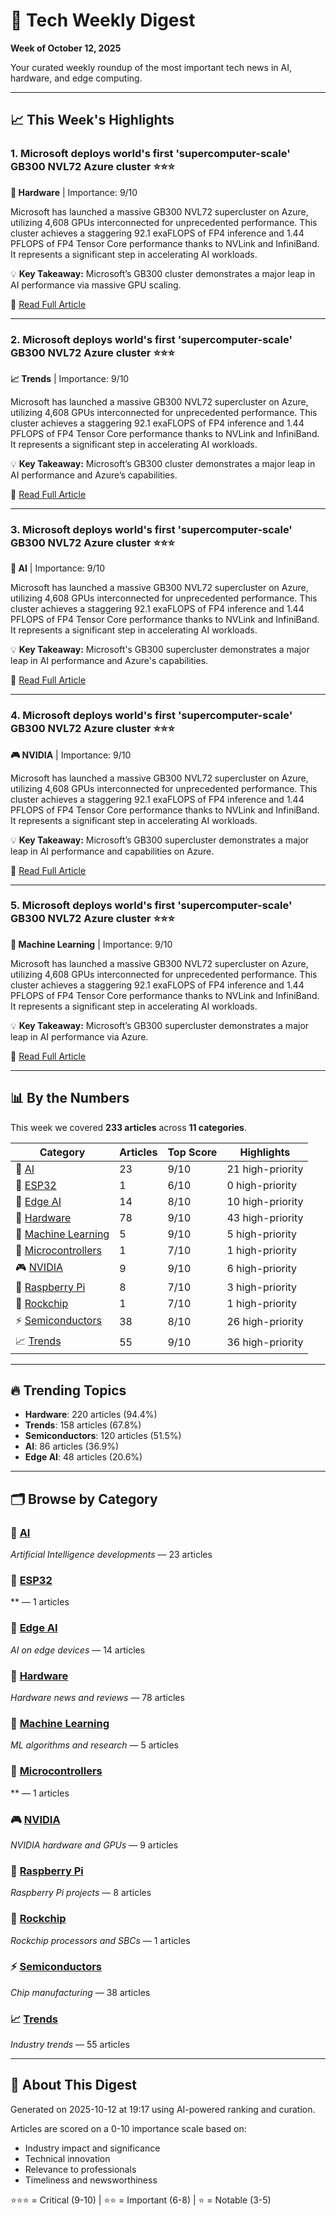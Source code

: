 # 🚀 Tech Weekly Digest
**Week of October 12, 2025**

Your curated weekly roundup of the most important tech news in AI, hardware, and edge computing.

---

## 📈 This Week's Highlights

### 1. Microsoft deploys world's first 'supercomputer-scale' GB300 NVL72 Azure cluster ⭐⭐⭐

**🔧 Hardware** | Importance: 9/10

Microsoft has launched a massive GB300 NVL72 supercluster on Azure, utilizing 4,608 GPUs interconnected for unprecedented performance. This cluster achieves a staggering 92.1 exaFLOPS of FP4 inference and 1.44 PFLOPS of FP4 Tensor Core performance thanks to NVLink and InfiniBand.  It represents a significant step in accelerating AI workloads.

💡 **Key Takeaway:** Microsoft’s GB300 cluster demonstrates a major leap in AI performance via massive GPU scaling.

🔗 [Read Full Article](https://www.tomshardware.com/tech-industry/artificial-intelligence/microsoft-deploys-worlds-first-supercomputer-scale-gb300-nvl72-azure-cluster-4-608-gb300-gpus-linked-together-to-form-a-single-unified-accelerator-capable-of-1-44-pflops-of-inference)

---

### 2. Microsoft deploys world's first 'supercomputer-scale' GB300 NVL72 Azure cluster ⭐⭐⭐

**📈 Trends** | Importance: 9/10

Microsoft has launched a massive GB300 NVL72 supercluster on Azure, utilizing 4,608 GPUs interconnected for unprecedented performance. This cluster achieves a staggering 92.1 exaFLOPS of FP4 inference and 1.44 PFLOPS of FP4 Tensor Core performance thanks to NVLink and InfiniBand.  It represents a significant step in accelerating AI workloads.

💡 **Key Takeaway:** Microsoft’s GB300 cluster demonstrates a major leap in AI performance and Azure’s capabilities.

🔗 [Read Full Article](https://www.tomshardware.com/tech-industry/artificial-intelligence/microsoft-deploys-worlds-first-supercomputer-scale-gb300-nvl72-azure-cluster-4-608-gb300-gpus-linked-together-to-form-a-single-unified-accelerator-capable-of-1-44-pflops-of-inference)

---

### 3. Microsoft deploys world's first 'supercomputer-scale' GB300 NVL72 Azure cluster ⭐⭐⭐

**🤖 AI** | Importance: 9/10

Microsoft has launched a massive GB300 NVL72 supercluster on Azure, utilizing 4,608 GPUs interconnected for unprecedented performance. This cluster achieves a staggering 92.1 exaFLOPS of FP4 inference and 1.44 PFLOPS of FP4 Tensor Core performance thanks to NVLink and InfiniBand.  It represents a significant step in accelerating AI workloads.

💡 **Key Takeaway:** Microsoft's GB300 supercluster demonstrates a major leap in AI performance and Azure's capabilities.

🔗 [Read Full Article](https://www.tomshardware.com/tech-industry/artificial-intelligence/microsoft-deploys-worlds-first-supercomputer-scale-gb300-nvl72-azure-cluster-4-608-gb300-gpus-linked-together-to-form-a-single-unified-accelerator-capable-of-1-44-pflops-of-inference)

---

### 4. Microsoft deploys world's first 'supercomputer-scale' GB300 NVL72 Azure cluster ⭐⭐⭐

**🎮 NVIDIA** | Importance: 9/10

Microsoft has launched a massive GB300 NVL72 supercluster on Azure, utilizing 4,608 GPUs interconnected for unprecedented performance. This cluster achieves a staggering 92.1 exaFLOPS of FP4 inference and 1.44 PFLOPS of FP4 Tensor Core performance thanks to NVLink and InfiniBand.  It represents a significant step in accelerating AI workloads.

💡 **Key Takeaway:** Microsoft’s GB300 supercluster demonstrates a major leap in AI performance and capabilities on Azure.

🔗 [Read Full Article](https://www.tomshardware.com/tech-industry/artificial-intelligence/microsoft-deploys-worlds-first-supercomputer-scale-gb300-nvl72-azure-cluster-4-608-gb300-gpus-linked-together-to-form-a-single-unified-accelerator-capable-of-1-44-pflops-of-inference)

---

### 5. Microsoft deploys world's first 'supercomputer-scale' GB300 NVL72 Azure cluster ⭐⭐⭐

**🧠 Machine Learning** | Importance: 9/10

Microsoft has launched a massive GB300 NVL72 supercluster on Azure, utilizing 4,608 GPUs interconnected for unprecedented performance. This cluster achieves a staggering 92.1 exaFLOPS of FP4 inference and 1.44 PFLOPS of FP4 Tensor Core performance thanks to NVLink and InfiniBand.  It represents a significant step in accelerating AI workloads.

💡 **Key Takeaway:** Microsoft’s GB300 supercluster demonstrates a major leap in AI performance via Azure.

🔗 [Read Full Article](https://www.tomshardware.com/tech-industry/artificial-intelligence/microsoft-deploys-worlds-first-supercomputer-scale-gb300-nvl72-azure-cluster-4-608-gb300-gpus-linked-together-to-form-a-single-unified-accelerator-capable-of-1-44-pflops-of-inference)

---

## 📊 By the Numbers

This week we covered **233 articles** across **11 categories**.

| Category | Articles | Top Score | Highlights |
|----------|----------|-----------|------------|
| 🤖 [AI](ai.md) | 23 | 9/10 | 21 high-priority |
| 📰 [ESP32](esp32.md) | 1 | 6/10 | 0 high-priority |
| 📡 [Edge AI](edge_ai.md) | 14 | 8/10 | 10 high-priority |
| 🔧 [Hardware](hardware.md) | 78 | 9/10 | 43 high-priority |
| 🧠 [Machine Learning](machine_learning.md) | 5 | 9/10 | 5 high-priority |
| 📰 [Microcontrollers](microcontrollers.md) | 1 | 7/10 | 1 high-priority |
| 🎮 [NVIDIA](nvidia.md) | 9 | 9/10 | 6 high-priority |
| 🍓 [Raspberry Pi](raspberry_pi.md) | 8 | 7/10 | 3 high-priority |
| 💎 [Rockchip](rockchip.md) | 1 | 7/10 | 1 high-priority |
| ⚡ [Semiconductors](semiconductors.md) | 38 | 8/10 | 26 high-priority |
| 📈 [Trends](trends.md) | 55 | 9/10 | 36 high-priority |

---

## 🔥 Trending Topics

- **Hardware**: 220 articles (94.4%)
- **Trends**: 158 articles (67.8%)
- **Semiconductors**: 120 articles (51.5%)
- **AI**: 86 articles (36.9%)
- **Edge AI**: 48 articles (20.6%)

---

## 🗂️ Browse by Category

### 🤖 [AI](ai.md)
*Artificial Intelligence developments* — 23 articles

### 📰 [ESP32](esp32.md)
** — 1 articles

### 📡 [Edge AI](edge_ai.md)
*AI on edge devices* — 14 articles

### 🔧 [Hardware](hardware.md)
*Hardware news and reviews* — 78 articles

### 🧠 [Machine Learning](machine_learning.md)
*ML algorithms and research* — 5 articles

### 📰 [Microcontrollers](microcontrollers.md)
** — 1 articles

### 🎮 [NVIDIA](nvidia.md)
*NVIDIA hardware and GPUs* — 9 articles

### 🍓 [Raspberry Pi](raspberry_pi.md)
*Raspberry Pi projects* — 8 articles

### 💎 [Rockchip](rockchip.md)
*Rockchip processors and SBCs* — 1 articles

### ⚡ [Semiconductors](semiconductors.md)
*Chip manufacturing* — 38 articles

### 📈 [Trends](trends.md)
*Industry trends* — 55 articles

---

## 📅 About This Digest

Generated on 2025-10-12 at 19:17 using AI-powered ranking and curation.

Articles are scored on a 0-10 importance scale based on:
- Industry impact and significance
- Technical innovation
- Relevance to professionals
- Timeliness and newsworthiness

⭐⭐⭐ = Critical (9-10) | ⭐⭐ = Important (6-8) | ⭐ = Notable (3-5)
